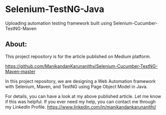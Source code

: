 # Selenium-TestNG-Java
Uploading automation testing framework built using Selenium-Cucumber-TestNG-Maven


About:
------
This project repository is for the article published on Medium platform.

https://github.com/ManikandanKarunanithy/Selenium-Cucumber-TestNG-Maven-master

In this project repository, we are designing a Web Automation framework with Selenium, Maven, and TestNG using Page Object Model in Java.

For details, you can have a look at my above published article. Let me know if this was helpful. If you ever need my help, you can contact me through my LinkedIn Profile.
https://www.linkedin.com/in/manikandankarunanithi/
